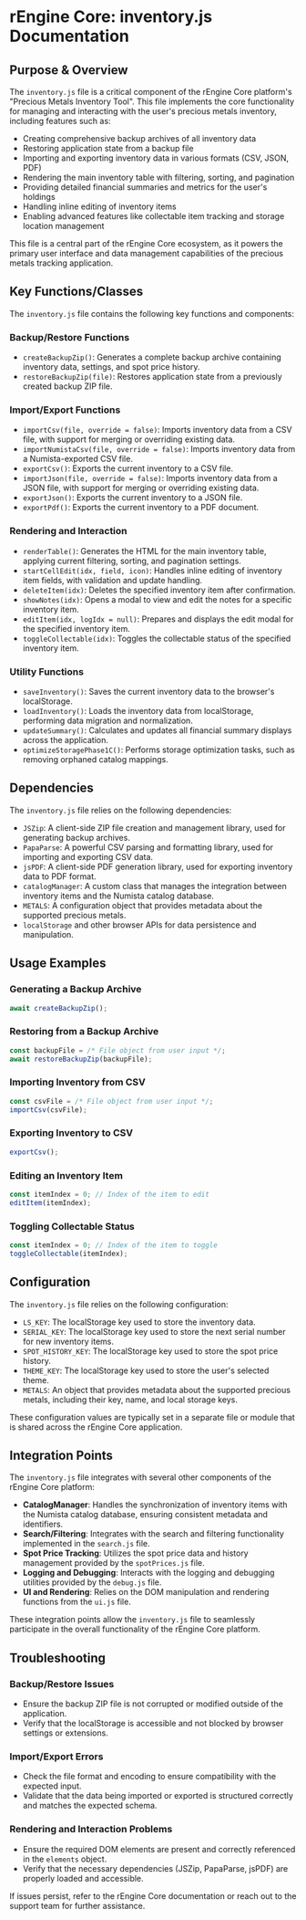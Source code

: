 # rEngine Core: inventory.js Documentation

## Purpose & Overview

The `inventory.js` file is a critical component of the rEngine Core platform's "Precious Metals Inventory Tool". This file implements the core functionality for managing and interacting with the user's precious metals inventory, including features such as:

- Creating comprehensive backup archives of all inventory data
- Restoring application state from a backup file
- Importing and exporting inventory data in various formats (CSV, JSON, PDF)
- Rendering the main inventory table with filtering, sorting, and pagination
- Providing detailed financial summaries and metrics for the user's holdings
- Handling inline editing of inventory items
- Enabling advanced features like collectable item tracking and storage location management

This file is a central part of the rEngine Core ecosystem, as it powers the primary user interface and data management capabilities of the precious metals tracking application.

## Key Functions/Classes

The `inventory.js` file contains the following key functions and components:

### Backup/Restore Functions

- `createBackupZip()`: Generates a complete backup archive containing inventory data, settings, and spot price history.
- `restoreBackupZip(file)`: Restores application state from a previously created backup ZIP file.

### Import/Export Functions

- `importCsv(file, override = false)`: Imports inventory data from a CSV file, with support for merging or overriding existing data.
- `importNumistaCsv(file, override = false)`: Imports inventory data from a Numista-exported CSV file.
- `exportCsv()`: Exports the current inventory to a CSV file.
- `importJson(file, override = false)`: Imports inventory data from a JSON file, with support for merging or overriding existing data.
- `exportJson()`: Exports the current inventory to a JSON file.
- `exportPdf()`: Exports the current inventory to a PDF document.

### Rendering and Interaction

- `renderTable()`: Generates the HTML for the main inventory table, applying current filtering, sorting, and pagination settings.
- `startCellEdit(idx, field, icon)`: Handles inline editing of inventory item fields, with validation and update handling.
- `deleteItem(idx)`: Deletes the specified inventory item after confirmation.
- `showNotes(idx)`: Opens a modal to view and edit the notes for a specific inventory item.
- `editItem(idx, logIdx = null)`: Prepares and displays the edit modal for the specified inventory item.
- `toggleCollectable(idx)`: Toggles the collectable status of the specified inventory item.

### Utility Functions

- `saveInventory()`: Saves the current inventory data to the browser's localStorage.
- `loadInventory()`: Loads the inventory data from localStorage, performing data migration and normalization.
- `updateSummary()`: Calculates and updates all financial summary displays across the application.
- `optimizeStoragePhase1C()`: Performs storage optimization tasks, such as removing orphaned catalog mappings.

## Dependencies

The `inventory.js` file relies on the following dependencies:

- `JSZip`: A client-side ZIP file creation and management library, used for generating backup archives.
- `PapaParse`: A powerful CSV parsing and formatting library, used for importing and exporting CSV data.
- `jsPDF`: A client-side PDF generation library, used for exporting inventory data to PDF format.
- `catalogManager`: A custom class that manages the integration between inventory items and the Numista catalog database.
- `METALS`: A configuration object that provides metadata about the supported precious metals.
- `localStorage` and other browser APIs for data persistence and manipulation.

## Usage Examples

### Generating a Backup Archive

```javascript
await createBackupZip();
```

### Restoring from a Backup Archive

```javascript
const backupFile = /* File object from user input */;
await restoreBackupZip(backupFile);
```

### Importing Inventory from CSV

```javascript
const csvFile = /* File object from user input */;
importCsv(csvFile);
```

### Exporting Inventory to CSV

```javascript
exportCsv();
```

### Editing an Inventory Item

```javascript
const itemIndex = 0; // Index of the item to edit
editItem(itemIndex);
```

### Toggling Collectable Status

```javascript
const itemIndex = 0; // Index of the item to toggle
toggleCollectable(itemIndex);
```

## Configuration

The `inventory.js` file relies on the following configuration:

- `LS_KEY`: The localStorage key used to store the inventory data.
- `SERIAL_KEY`: The localStorage key used to store the next serial number for new inventory items.
- `SPOT_HISTORY_KEY`: The localStorage key used to store the spot price history.
- `THEME_KEY`: The localStorage key used to store the user's selected theme.
- `METALS`: An object that provides metadata about the supported precious metals, including their key, name, and local storage keys.

These configuration values are typically set in a separate file or module that is shared across the rEngine Core application.

## Integration Points

The `inventory.js` file integrates with several other components of the rEngine Core platform:

- **CatalogManager**: Handles the synchronization of inventory items with the Numista catalog database, ensuring consistent metadata and identifiers.
- **Search/Filtering**: Integrates with the search and filtering functionality implemented in the `search.js` file.
- **Spot Price Tracking**: Utilizes the spot price data and history management provided by the `spotPrices.js` file.
- **Logging and Debugging**: Interacts with the logging and debugging utilities provided by the `debug.js` file.
- **UI and Rendering**: Relies on the DOM manipulation and rendering functions from the `ui.js` file.

These integration points allow the `inventory.js` file to seamlessly participate in the overall functionality of the rEngine Core platform.

## Troubleshooting

### Backup/Restore Issues

- Ensure the backup ZIP file is not corrupted or modified outside of the application.
- Verify that the localStorage is accessible and not blocked by browser settings or extensions.

### Import/Export Errors

- Check the file format and encoding to ensure compatibility with the expected input.
- Validate that the data being imported or exported is structured correctly and matches the expected schema.

### Rendering and Interaction Problems

- Ensure the required DOM elements are present and correctly referenced in the `elements` object.
- Verify that the necessary dependencies (JSZip, PapaParse, jsPDF) are properly loaded and accessible.

If issues persist, refer to the rEngine Core documentation or reach out to the support team for further assistance.
